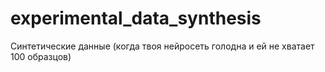 # experimental_data_synthesis
Синтетические данные (когда твоя нейросеть голодна и ей не хватает 100 образцов)
